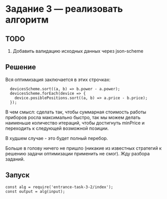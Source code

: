 # Задание 3 — реализовать алгоритм

## TODO

1.  Добавить валидацию исходных данных через json-scheme

## Решение

Вся оптимизация заключается в этих строчках:

```
  devicesScheme.sort((a, b) => b.power - a.power);
  devicesScheme.forEach(device => {
    device.posiblePositions.sort((a, b) => a.price - b.price);
  });
```

В чем смысл: сделать так, чтобы суммарная стоимость работы приборов росла максимально быстро, так мы можем делать наименьше количество итераций, чтобы достигнуть minPrice и переходить к следующей возможной позиции.

В худшем случае - это будет полный перебор.

Больше в голову ничего не пришло (никакие из известных стратегий к решению задачи оптимизации применить не смог). Жду разбора заданий.

## Запуск

```
const alg = require('entrance-task-3-2/index');
const output = alg(input);
```
